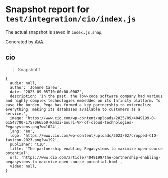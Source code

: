 # Snapshot report for `test/integration/cio/index.js`

The actual snapshot is saved in `index.js.snap`.

Generated by [AVA](https://avajs.dev).

## cio

> Snapshot 1

    {
      audio: null,
      author: 'Joanne Carew',
      date: '2025-09-05T10:00:00.000Z',
      description: 'In the past, the low-code software company had various and highly complex technologies embedded on its Infinity platform. To ease the burden, Pega has formed a key partnership to externalize everything, making its databases available to customers as a service.',
      image: 'https://www.cio.com/wp-content/uploads/2025/09/4049199-0-61547700-1757066560-Ramzi-Souri-VP-of-cloud-technologies-Pegasystems.png?w=1024',
      lang: 'en',
      logo: 'https://www.cio.com/wp-content/uploads/2023/02/cropped-CIO-favicon-2023.png?w=192',
      publisher: 'CIO',
      title: 'The partnership enabling Pegasystems to maximize open-source potential',
      url: 'https://www.cio.com/article/4049199/the-partnership-enabling-pegasystems-to-maximize-open-source-potential.html',
      video: null,
    }
